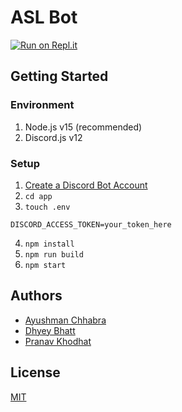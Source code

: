 # ASL Bot

[![Run on Repl.it](https://repl.it/badge/github/ayushmxn/asl-bot)](https://repl.it/github/ayushmxn/asl-bot)

## Getting Started

### Environment

1. Node.js v15 (recommended)
2. Discord.js v12

### Setup

1. [Create a Discord Bot Account](https://discordpy.readthedocs.io/en/latest/discord.html)
2. ```cd app```  
3. ```touch .env```
```
DISCORD_ACCESS_TOKEN=your_token_here
```
4. ```npm install```
5. ```npm run build```
6. ```npm start```

## Authors

- [Ayushman Chhabra](https://github.com/ayushmxn)
- [Dhyey Bhatt](https://github.com/dsaidyB)
- [Pranav Khodhat](github.com/PranavKhodhot)

## License

[MIT](https://github.com/ayushmxn/ayushmxn/blob/main/LICENSE)